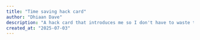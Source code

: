 ```yaml
---
title: "Time saving hack card"
author: "Dhiaan Dave"
description: "A hack card that introduces me so I don't have to waste time! It should save alot of time at undercity!"
created_at: "2025-07-03"
---
```


